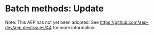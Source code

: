 # Batch methods: Update

Note: This AEP has not yet been adopted. See
https://github.com/aep-dev/aep.dev/issues/44 for more information.
